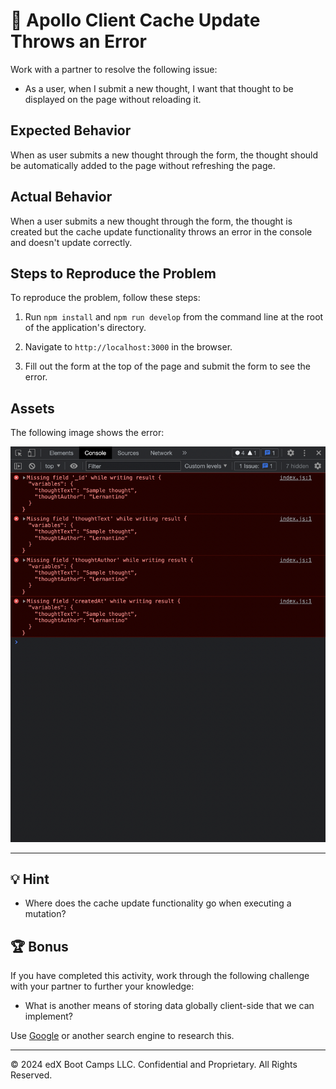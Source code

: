 # 🐛 Apollo Client Cache Update Throws an Error

Work with a partner to resolve the following issue:

* As a user, when I submit a new thought, I want that thought to be displayed on the page without reloading it.

## Expected Behavior

When as user submits a new thought through the form, the thought should be automatically added to the page without refreshing the page.

## Actual Behavior

When a user submits a new thought through the form, the thought is created but the cache update functionality throws an error in the console and doesn't update correctly.

## Steps to Reproduce the Problem

  To reproduce the problem, follow these steps:

1. Run `npm install` and `npm run develop` from the command line at the root of the application's directory.

2. Navigate to `http://localhost:3000` in the browser.

3. Fill out the form at the top of the page and submit the form to see the error.

## Assets

The following image shows the error:

![The Chrome Console displays an error after the update cache functionality executes.](Images/01-screenshot.png)

---

## 💡 Hint

* Where does the cache update functionality go when executing a mutation?  

## 🏆 Bonus

If you have completed this activity, work through the following challenge with your partner to further your knowledge:

* What is another means of storing data globally client-side that we can implement?

Use [Google](https://www.google.com) or another search engine to research this.

---
© 2024 edX Boot Camps LLC. Confidential and Proprietary. All Rights Reserved.
